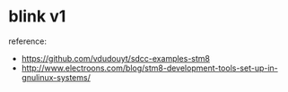 blink v1
===

reference:

* https://github.com/vdudouyt/sdcc-examples-stm8
* http://www.electroons.com/blog/stm8-development-tools-set-up-in-gnulinux-systems/
